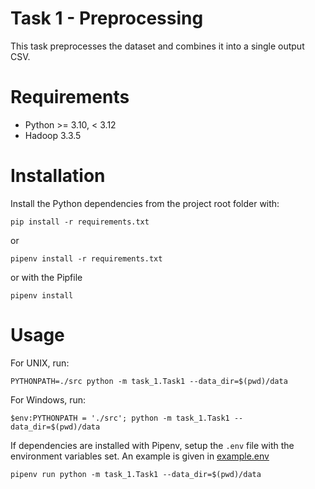 # Task 1 - Preprocessing
This task preprocesses the dataset and combines it into a single output CSV.

# Requirements
- Python >= 3.10, < 3.12
- Hadoop 3.3.5

# Installation
Install the Python dependencies from the project root folder with:
```shell
pip install -r requirements.txt
```
or
```shell
pipenv install -r requirements.txt
```
or with the Pipfile
```shell
pipenv install
```

# Usage
For UNIX, run:
```shell
PYTHONPATH=./src python -m task_1.Task1 --data_dir=$(pwd)/data
```
For Windows, run:
```shell
$env:PYTHONPATH = './src'; python -m task_1.Task1 --data_dir=$(pwd)/data
```
If dependencies are installed with Pipenv, setup the `.env` file with the environment variables set. An example is given in [example.env](/example.env)
```shell
pipenv run python -m task_1.Task1 --data_dir=$(pwd)/data
```